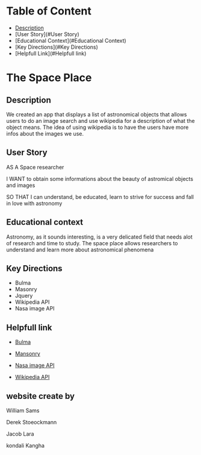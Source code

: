 # Table of Content

* [Description](#Description)
* [User Story](#User Story)
* [Educational Context](#Educational Context)
* [Key Directions](#Key Directions)
* [Helpfull Link](#Helpfull link)



# The Space Place

## Description

We created an app that displays a list of astronomical objects that allows users to do an image search and use wikipedia for a description of what the object means. The idea of using wikipedia is to have the users have more infos about the images we use.

## User Story

AS A Space researcher

I WANT to obtain some informations about the beauty of astromical objects and images

SO THAT I can understand, be educated, learn to strive for success and fall in love with astronomy

## Educational context

Astronomy, as it sounds interesting, is a very delicated field that needs alot of research and time to study. The space place allows researchers to understand and learn more about astronomical phenomena

## Key Directions

 * Bulma
 * Masonry
 * Jquery
 * Wikipedia API
 * Nasa image API

 ## Helpfull link

 * [Bulma](https://bulma.io)

 * [Mansonry](https://masonry.desandro.com)

 * [Nasa image API](https://api.nasa.gov)

 * [Wikipedia API](https://www.mediawiki.org/wiki/API:Main_page)

 ## website create by


 William Sams

Derek Stoeockmann

Jacob Lara

kondali Kangha








